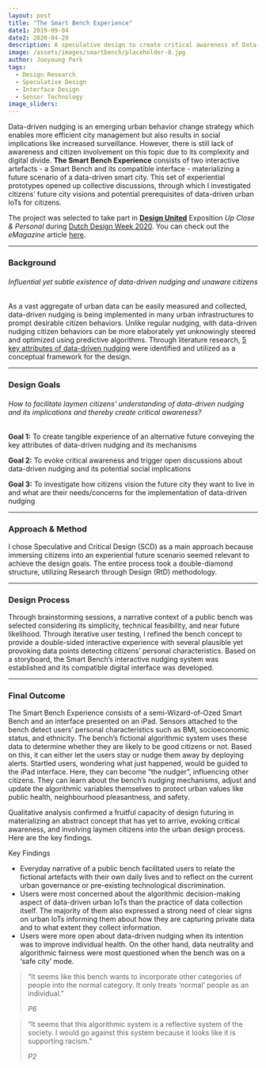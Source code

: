 ```yaml
---
layout: post
title: "The Smart Bench Experience"
date1: 2019-09-04
date2: 2020-04-29
description: A speculative design to create critical awareness of Data-driven Nudging in the Smart City
image: /assets/images/smartbench/placeholder-8.jpg
author: Jooyoung Park
tags: 
  - Design Research
  - Speculative Design
  - Interface Design
  - Sensor Technology
image_sliders:
---
```

Data-driven nudging is an emerging urban behavior change strategy which enables more efficient city management but also results in social implications like increased surveillance. However, there is still lack of awareness and citizen involvement on this topic due to its complexity and digital divide. **The Smart Bench Experience** consists of two interactive artefacts - a Smart Bench and its compatible interface - materializing a future scenario of a data-driven smart city. This set of experiential prototypes opened up collective discussions, through which I investigated citizens’ future city visions and potential prerequisites of data-driven urban IoTs for citizens.

The project was selected to take part in **<a href="https://ddw.nl/en/video/79/design-united-silent-power" target="_blank">Design United</a>** Exposition *Up Close & Personal* during <a href="https://ddw.nl/" target="_blank">Dutch Design Week 2020</a>. You can check out the *eMagazine* article <a href="https://2020.design-united.nl/day-4-silent-power/the-smart-bench-experience/" target="_blank">here</a>.

<hr/>

### Background
<!-- &nbsp; -->
###### *Influential yet subtle existence of data-driven nudging and unaware citizens*
As a vast aggregate of urban data can be easily measured and collected, data-driven nudging is being implemented in many urban infrastructures to prompt desirable citizen behaviors. Unlike regular nudging, with data-driven nudging citizen behaviors can be more elaborately yet unknowingly steered and optimized using predictive algorithms. Through literature research, <ins>5 key attributes of data-driven nudging</ins> were identified and utilized as a conceptual framework for the design. 

<hr/>

### Design Goals

###### *How to facilitate laymen citizens’ understanding of data-driven nudging and its implications and thereby create critical awareness?*
**Goal 1:** To create tangible experience of an alternative future conveying the key attributes of data-driven nudging and its mechanisms

**Goal 2:** To evoke critical awareness and trigger open discussions about data-driven nudging and its potential social implications

**Goal 3:** To investigate how citizens vision the future city they want to live in and what are their needs/concerns for the implementation of data-driven nudging
<hr/>

### Approach & Method
I chose Speculative and Critical Design (SCD) as a main approach because immersing citizens into an experiential future scenario seemed relevant to achieve the design goals. The entire process took a double-diamond structure, utilizing Research through Design (RtD) methodology.
<hr/>

### Design Process
Through brainstorming sessions, a narrative context of a public bench was selected considering its simplicity, technical feasibility, and near future likelihood. Through iterative user testing, I refined the bench concept to provide a double-sided interactive experience with several plausible yet provoking data points detecting citizens’ personal characteristics. Based on a storyboard, the Smart Bench’s interactive nudging system was established and its compatible digital interface was developed.
<hr/>

### Final Outcome
The Smart Bench Experience consists of a semi-Wizard-of-Ozed Smart Bench and an interface presented on an iPad. Sensors attached to the bench detect users’ personal characteristics such as BMI, socioeconomic status, and ethnicity. The bench’s fictional algorithmic system uses these data to determine whether they are likely to be good citizens or not. Based on this, it can either let the users stay or nudge them away by deploying alerts. Startled users, wondering what just happened, would be guided to the iPad interface. Here, they can become “the nudger”, influencing other citizens. They can learn about the bench’s nudging mechanisms, adjust and update the algorithmic variables themselves to protect urban values like public health, neighbourhood pleasantness, and safety. 

Qualitative analysis confirmed a fruitful capacity of design futuring in materializing an abstract concept that has yet to arrive, evoking critical awareness, and involving laymen citizens into the urban design process. Here are the key findings.

Key Findings
<ul>
  <li>Everyday narrative of a public bench facilitated users to relate the fictional artefacts with their own daily lives and to reflect on the current urban governance or pre-existing technological discrimination.</li>
  <li>Users were most concerned about the algorithmic decision-making aspect of data-driven urban IoTs than the practice of data collection itself. The majority of them also expressed a strong need of clear signs on urban IoTs informing them about how they are capturing private data and to what extent they collect information.</li>
  <li>Users were more open about data-driven nudging when its intention was to improve individual health. On the other hand, data neutrality and algorithmic fairness were most questioned when the bench was on a ‘safe city’ mode.</li>
</ul>

<blockquote>
  <p>“It seems like this bench wants to incorporate other categories of people into the normal category. It only treats ‘normal’ people as an individual.”</p>
  <cite>P6</cite>
</blockquote>
<blockquote>
  <p>“It seems that this algorithmic system is a reflective system of the society. I would go against this system because it looks like it is supporting racism.”</p>
  <cite>P2</cite>
</blockquote>

 




